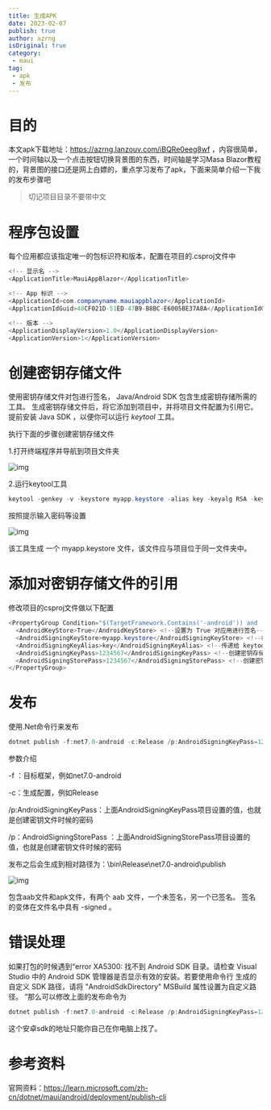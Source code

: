 ```yaml
---
title: 生成APK
date: 2023-02-07
publish: true
author: azrng
isOriginal: true
category:
 - maui
tag:
 - apk
 - 发布
---
```

# 目的

本文apk下载地址：https://azrng.lanzouv.com/iBQRe0eeg8wf ，内容很简单，一个时间轴以及一个点击按钮切换背景图的东西，时间轴是学习Masa Blazor教程的，背景图的接口还是网上白嫖的，重点学习发布了apk，下面来简单介绍一下我的发布步骤吧

> 切记项目目录不要带中文

# 程序包设置

每个应用都应该指定唯一的包标识符和版本，配置在项目的.csproj文件中

```csharp
<!-- 显示名 -->
<ApplicationTitle>MauiAppBlazor</ApplicationTitle>

<!-- App 标识 -->
<ApplicationId>com.companyname.mauiappblazor</ApplicationId>
<ApplicationIdGuid>48CF021D-51ED-47B9-B8BC-E6005BE37A8A</ApplicationIdGuid>

<!-- 版本 -->
<ApplicationDisplayVersion>1.0</ApplicationDisplayVersion>
<ApplicationVersion>1</ApplicationVersion>
```

# 创建密钥存储文件

使用密钥存储文件对包进行签名， Java/Android SDK 包含生成密钥存储所需的工具。 生成密钥存储文件后，将它添加到项目中，并将项目文件配置为引用它。提前安装 Java SDK ，以便你可以运行 *keytool* 工具。

执行下面的步骤创建密钥存储文件

1.打开终端程序并导航到项目文件夹

![img](https://cdn.nlark.com/yuque/0/2022/png/272869/1666449750699-d987ea22-6a0f-4d88-a494-64aaec095c89.png)

2.运行keytool工具

```csharp
keytool -genkey -v -keystore myapp.keystore -alias key -keyalg RSA -keysize 2048 -validity 10000
```

按照提示输入密码等设置

![img](https://cdn.nlark.com/yuque/0/2022/png/272869/1666449805533-abf78679-6cd0-4b98-8a21-53cdb7aef38c.png)

该工具生成 一个 myapp.keystore 文件，该文件应与项目位于同一文件夹中。

# 添加对密钥存储文件的引用

修改项目的csproj文件做以下配置

```csharp
<PropertyGroup Condition="$(TargetFramework.Contains('-android')) and '$(Configuration)' == 'Release'">
  <AndroidKeyStore>True</AndroidKeyStore> <!--设置为 True 对应用进行签名-->
  <AndroidSigningKeyStore>myapp.keystore</AndroidSigningKeyStore> <!--在上一部分中创建的密钥存储文件： myapp.keystore-->
  <AndroidSigningKeyAlias>key</AndroidSigningKeyAlias> <!--传递给 keytool 工具的参数值：键-->
  <AndroidSigningKeyPass>1234567</AndroidSigningKeyPass> <!--创建密钥存储文件时提供的密码-->
  <AndroidSigningStorePass>1234567</AndroidSigningStorePass> <!--创建密钥存储文件时提供的密码-->
</PropertyGroup>
```

# 发布

使用.Net命令行来发布

```csharp
dotnet publish -f:net7.0-android -c:Release /p:AndroidSigningKeyPass=123456 /p:AndroidSigningStorePass=1234567
```

参数介绍

-f ：目标框架，例如net7.0-android

-c：生成配置，例如Release

/p:AndroidSigningKeyPass：上面AndroidSigningKeyPass项目设置的值，也就是创建密钥文件时候的密码

/p：AndroidSigningStorePass ：上面AndroidSigningStorePass项目设置的值，也就是创建密钥文件时候的密码

发布之后会生成到相对路径为：\bin\Release\net7.0-android\publish 

![img](https://cdn.nlark.com/yuque/0/2022/png/272869/1666451120428-276a9ea0-f401-4546-bdb4-feceb836eef2.png)

包含aab文件和apk文件，有两个 aab 文件，一个未签名，另一个已签名。 签名的变体在文件名中具有 -signed 。

# 错误处理

如果打包的时候遇到“error XA5300: 找不到 Android SDK 目录。请检查 Visual Studio 中的 Android SDK 管理器是否显示有效的安装。若要使用命令行 生成的自定义 SDK 路径，请将 "AndroidSdkDirectory" MSBuild 属性设置为自定义路径。 ”那么可以修改上面的发布命令为

```csharp
dotnet publish -f:net7.0-android -c:Release /p:AndroidSigningKeyPass=123456 /p:AndroidSigningStorePass=1234567 /p:AndroidSdkDirectory=D:\Android\android-sdk
```

这个安卓sdk的地址只能你自己在你电脑上找了。

# 参考资料

官网资料：https://learn.microsoft.com/zh-cn/dotnet/maui/android/deployment/publish-cli
